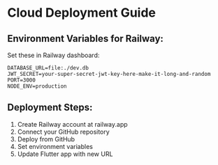 # Cloud Deployment Guide

## Environment Variables for Railway:

Set these in Railway dashboard:

```
DATABASE_URL=file:./dev.db
JWT_SECRET=your-super-secret-jwt-key-here-make-it-long-and-random
PORT=3000
NODE_ENV=production
```

## Deployment Steps:

1. Create Railway account at railway.app
2. Connect your GitHub repository
3. Deploy from GitHub
4. Set environment variables
5. Update Flutter app with new URL
